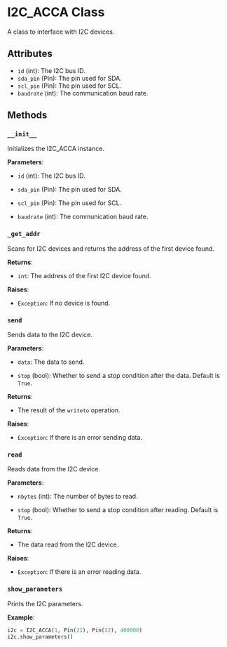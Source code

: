 # I2C_ACCA Class

A class to interface with I2C devices.

## Attributes

- `id` (int): The I2C bus ID.
- `sda_pin` (Pin): The pin used for SDA.
- `scl_pin` (Pin): The pin used for SCL.
- `baudrate` (int): The communication baud rate.

## Methods

### `__init__`

Initializes the I2C_ACCA instance.

**Parameters**:

- `id` (int): The I2C bus ID.

- `sda_pin` (Pin): The pin used for SDA.

- `scl_pin` (Pin): The pin used for SCL.

- `baudrate` (int): The communication baud rate.

### `_get_addr`

Scans for I2C devices and returns the address of the first device found.

**Returns**:
- `int`: The address of the first I2C device found.

**Raises**:
- `Exception`: If no device is found.

### `send`

Sends data to the I2C device.

**Parameters**:

- `data`: The data to send.

- `stop` (bool): Whether to send a stop condition after the data. Default is `True`.

**Returns**:
- The result of the `writeto` operation.

**Raises**:
- `Exception`: If there is an error sending data.

### `read`

Reads data from the I2C device.

**Parameters**:

- `nbytes` (int): The number of bytes to read.

- `stop` (bool): Whether to send a stop condition after reading. Default is `True`.

**Returns**:
- The data read from the I2C device.

**Raises**:
- `Exception`: If there is an error reading data.

### `show_parameters`

Prints the I2C parameters.

**Example**:
```python
i2c = I2C_ACCA(1, Pin(21), Pin(22), 400000)
i2c.show_parameters()
```